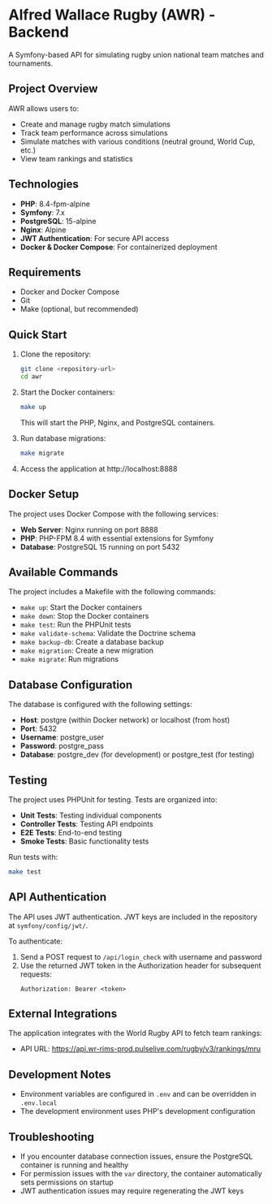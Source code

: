 # Alfred Wallace Rugby (AWR) - Backend

A Symfony-based API for simulating rugby union national team matches and tournaments.

## Project Overview

AWR allows users to:
- Create and manage rugby match simulations
- Track team performance across simulations
- Simulate matches with various conditions (neutral ground, World Cup, etc.)
- View team rankings and statistics

## Technologies

- **PHP**: 8.4-fpm-alpine
- **Symfony**: 7.x
- **PostgreSQL**: 15-alpine
- **Nginx**: Alpine
- **JWT Authentication**: For secure API access
- **Docker & Docker Compose**: For containerized deployment

## Requirements

- Docker and Docker Compose
- Git
- Make (optional, but recommended)

## Quick Start

1. Clone the repository:
   ```bash
   git clone <repository-url>
   cd awr
   ```

2. Start the Docker containers:
   ```bash
   make up
   ```
   This will start the PHP, Nginx, and PostgreSQL containers.

3. Run database migrations:
   ```bash
   make migrate
   ```

4. Access the application at http://localhost:8888

## Docker Setup

The project uses Docker Compose with the following services:

- **Web Server**: Nginx running on port 8888
- **PHP**: PHP-FPM 8.4 with essential extensions for Symfony
- **Database**: PostgreSQL 15 running on port 5432

## Available Commands

The project includes a Makefile with the following commands:

- `make up`: Start the Docker containers
- `make down`: Stop the Docker containers
- `make test`: Run the PHPUnit tests
- `make validate-schema`: Validate the Doctrine schema
- `make backup-db`: Create a database backup
- `make migration`: Create a new migration
- `make migrate`: Run migrations

## Database Configuration

The database is configured with the following settings:

- **Host**: postgre (within Docker network) or localhost (from host)
- **Port**: 5432
- **Username**: postgre_user
- **Password**: postgre_pass
- **Database**: postgre_dev (for development) or postgre_test (for testing)

## Testing

The project uses PHPUnit for testing. Tests are organized into:

- **Unit Tests**: Testing individual components
- **Controller Tests**: Testing API endpoints
- **E2E Tests**: End-to-end testing
- **Smoke Tests**: Basic functionality tests

Run tests with:
```bash
make test
```

## API Authentication

The API uses JWT authentication. JWT keys are included in the repository at `symfony/config/jwt/`.

To authenticate:
1. Send a POST request to `/api/login_check` with username and password
2. Use the returned JWT token in the Authorization header for subsequent requests:
   ```
   Authorization: Bearer <token>
   ```

## External Integrations

The application integrates with the World Rugby API to fetch team rankings:
- API URL: https://api.wr-rims-prod.pulselive.com/rugby/v3/rankings/mru

## Development Notes

- Environment variables are configured in `.env` and can be overridden in `.env.local`
- The development environment uses PHP's development configuration

## Troubleshooting

- If you encounter database connection issues, ensure the PostgreSQL container is running and healthy
- For permission issues with the `var` directory, the container automatically sets permissions on startup
- JWT authentication issues may require regenerating the JWT keys
